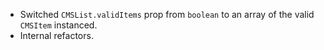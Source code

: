 - Switched `CMSList.validItems` prop from `boolean` to an array of the valid `CMSItem` instanced.
- Internal refactors.
